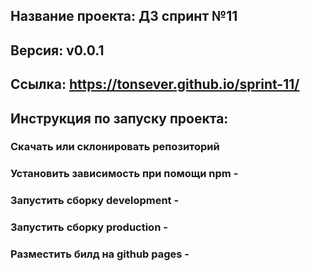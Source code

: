 ## Название проекта: ДЗ спринт №11
## Версия: v0.0.1
## Ссылка:  https://tonsever.github.io/sprint-11/
## Инструкция по запуску проекта:
### Скачать или склонировать репозиторий
### Установить зависимость при помощи npm - <npm i>
### Запустить сборку development - <npm run dev>
### Запустить сборку production - <npm run build>
### Разместить билд на github pages - <npm run deploy>